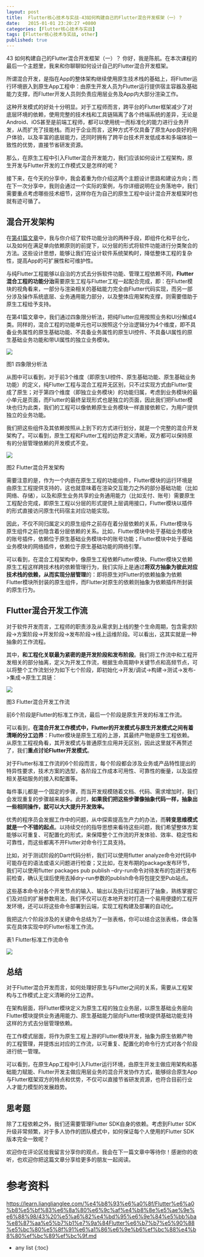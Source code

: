 ```yaml
---
layout: post
title:  Flutter核心技术与实战-43如何构建自己的Flutter混合开发框架（一）？
date:   2015-01-01 23:20:27 +0800
categories: [Flutter核心技术与实战]
tags: [Flutter核心技术与实战, other]
published: true
---
```




43 如何构建自己的Flutter混合开发框架（一）？
你好，我是陈航。在本次课程的最后一个主题里，我来和你聊聊如何设计自己的Flutter混合开发框架。

所谓混合开发，是指在App的整体架构继续使用原生技术栈的基础上，将Flutter运行环境嵌入到原生App工程中：由原生开发人员为Flutter运行提供宿主容器及基础能力支撑，而Flutter开发人员则负责应用层业务及App内大部分渲染工作。

这种开发模式的好处十分明显。对于工程师而言，跨平台的Flutter框架减少了对底层环境的依赖，使用完整的技术栈和工具链隔离了各个终端系统的差异，无论是Android、iOS甚至是前端工程师，都可以使用统一而标准化的能力进行业务开发，从而扩充了技能栈。而对于企业而言，这种方式不仅具备了原生App良好的用户体验，以及丰富的底层能力，还同时拥有了跨平台技术开发低成本和多端体验一致性的优势，直接节省研发资源。

那么，在原生工程中引入Flutter混合开发能力，我们应该如何设计工程架构，原生开发与Flutter开发的工作模式又是怎样的呢？

接下来，在今天的分享中，我会着重为你介绍这两个主题设计思路和建设方向；而在下一次分享中，我则会通过一个实际的案例，与你详细说明在业务落地中，我们需要重点考虑哪些技术细节，这样你在为自己的原生工程中设计混合开发框架时也就有迹可循了。

## 混合开发架构

在[第41篇文章](https://time.geekbang.org/column/article/144121)中，我与你介绍了软件功能分治的两种手段，即组件化和平台化，以及如何在满足单向依赖原则的前提下，以分层的形式将软件功能进行分类聚合的方法。这些设计思想，能够让我们在设计软件系统架构时，降低整体工程的复杂性，提高App的可扩展性和可维护性。

与纯Flutter工程能够以自治的方式去分拆软件功能、管理工程依赖不同，**Flutter混合工程的功能分治**需要原生工程与Flutter工程一起配合完成，即：在Flutter模块的视角看来，一部分与渲染相关的基础能力完全由Flutter代码实现，而另一部分涉及操作系统底层、业务通用能力部分，以及整体应用架构支撑，则需要借助于原生工程给予支持。

在第41篇文章中，我们通过四象限分析法，把纯Flutter应用按照业务和UI分解成4类。同样的，混合工程的功能单元也可以按照这个分治逻辑分为4个维度，即不具备业务属性的原生基础功能、不具备业务属性的原生UI控件、不具备UI属性的原生基础业务功能和带UI属性的独立业务模块。

![](https://learn.lianglianglee.com/%e4%b8%93%e6%a0%8f/Flutter%e6%a0%b8%e5%bf%83%e6%8a%80%e6%9c%af%e4%b8%8e%e5%ae%9e%e6%88%98/assets/3f02642552f04398ae5b2347ef83c5e6.jpg)

图1 四象限分析法

从图中可以看到，对于前3个维度（即原生UI控件、原生基础功能、原生基础业务功能）的定义，纯Flutter工程与混合工程并无区别，只不过实现方式由Flutter变成了原生；对于第四个维度（即独立业务模块）的功能归属，考虑到业务模块的最小单元是页面，而Flutter的最终呈现形式也是独立的页面，因此我们把Flutter模块也归为此类，我们的工程可以像依赖原生业务模块一样直接依赖它，为用户提供独立的业务功能。

我们把这些组件及其依赖按照从上到下的方式进行划分，就是一个完整的混合开发架构了。可以看到，原生工程和Flutter工程的边界定义清晰，双方都可以保持原有的分层管理依赖的开发模式不变。

![](https://learn.lianglianglee.com/%e4%b8%93%e6%a0%8f/Flutter%e6%a0%b8%e5%bf%83%e6%8a%80%e6%9c%af%e4%b8%8e%e5%ae%9e%e6%88%98/assets/ef1746b2a85c4aee91f0e907356f83f0.jpg)

图2 Flutter混合开发架构

需要注意的是，作为一个内嵌在原生工程的功能组件，Flutter模块的运行环境是由原生工程提供支持的，这也就意味着在渲染交互能力之外的部分基础功能（比如网络、存储），以及和原生业务共享的业务通用能力（比如支付、账号）需要原生工程配合完成，即原生工程以分层的形式提供上层调用接口，Flutter模块以插件的形式直接访问原生代码宿主对应功能实现。

因此，不仅不同归属定义的原生组件之前存在着分层依赖的关系，Flutter模块与原生组件之前也隐含着分层依赖的关系。比如，Flutter模块中处于基础业务模块的账号插件，依赖位于原生基础业务模块中的账号功能；Flutter模块中处于基础业务模块的网络插件，依赖位于原生基础功能的网络引擎。

可以看到，在混合工程架构中，像原生工程依赖Flutter模块、Flutter模块又依赖原生工程这样跨技术栈的依赖管理行为，我们实际上是通过**将双方抽象为彼此对应技术栈的依赖，从而实现分层管理**的：即将原生对Flutter的依赖抽象为依赖Flutter模块所封装的原生组件，而Flutter对原生的依赖则抽象为依赖插件所封装的原生行为。

## Flutter混合开发工作流

对于软件开发而言，工程师的职责涉及从需求到上线的整个生命周期，包含需求阶段->方案阶段->开发阶段->发布阶段->线上运维阶段。可以看出，这其实就是一种抽象的工作流程。

其中，**和工程化关联最为紧密的是开发阶段和发布阶段**。我们将工作流中和工程开发相关的部分抽离，定义为开发工作流，根据生命周期中关键节点和高频节点，可以将整个工作流划分为如下七个阶段，即初始化->开发/调试->构建->测试->发布->集成->原生工具链：

![](https://learn.lianglianglee.com/%e4%b8%93%e6%a0%8f/Flutter%e6%a0%b8%e5%bf%83%e6%8a%80%e6%9c%af%e4%b8%8e%e5%ae%9e%e6%88%98/assets/32ebcf0f0f944fb78eb7c672f98a7afe.jpg)

图3 Flutter混合开发工作流

前6个阶段是Flutter的标准工作流，最后一个阶段是原生开发的标准工作流。

可以看到，**在混合开发工作模式中，Flutter的开发模式与原生开发模式之间有着清晰的分工边界**：Flutter模块是原生工程的上游，其最终产物是原生工程依赖。从原生工程视角看，其开发模式与普通原生应用并无区别，因此这里就不再赘述了，我们**重点讨论Flutter开发模式**。

对于Flutter标准工作流的6个阶段而言，每个阶段都会涉及业务或产品特性提出的特异性要求，技术方案的选型，各阶段工作成本可用性、可靠性的衡量，以及监控相关基础服务的接入和配置等。

每件事儿都是一个固定的步骤，而当开发规模随着文档、代码、需求增加时，我们会发现重复的步骤越来越多。此时，**如果我们把这些步骤像抽象代码一样，抽象出一些相同操作，就可以大大提升开发效率。**

优秀的程序员会发掘工作中的问题，从中探索提高生产力的办法，而**转变思维模式就是一个不错的起点**。以持续交付的指导思想来看待这些问题，我们希望整体方案能够以可重复、可配置化的形式，来保障整个工作流的开发体验、效率、稳定性和可靠性，而这些都离不开Flutter对命令行工具支持。

比如，对于测试阶段的Dart代码分析，我们可以使用flutter analyze命令对代码中可能存在的语法或语义问题进行检查；又比如，在发布期的package发布环节，我们可以使用flutter packages pub publish –dry-run命令对待发布的包进行发布前检查，确认无误后使用去掉dry-run参数的publish命令将包提交至Pub站点。

这些基本命令对各个开发节点的输入、输出以及执行过程进行了抽象，熟练掌握它们及对应的扩展参数用法，我们不仅可以在本地开发时打造一个易用便捷的工程开发环境，还可以将这些命令部署到云端，实现工程构建及部署的自动化。

我把这六个阶段涉及的关键命令总结为了一张表格，你可以结合这张表格，体会落实在具体实现中的Flutter标准工作流。

表1 Flutter标准工作流命令

![](https://learn.lianglianglee.com/%e4%b8%93%e6%a0%8f/Flutter%e6%a0%b8%e5%bf%83%e6%8a%80%e6%9c%af%e4%b8%8e%e5%ae%9e%e6%88%98/assets/0bdc4d0a780b45ff9bcef8ed2b44d80e.jpg)

## 总结

对于Flutter混合开发而言，如何处理好原生与Flutter之间的关系，需要从工程架构与工作模式上定义清晰的分工边界。

在架构层面，将Flutter模块定义为原生工程的独立业务层，以原生基础业务层向Flutter模块提供业务通用能力、原生基础能力层向Flutter模块提供基础功能支持这样的方式去分层管理依赖。

在工作模式层面，将作为原生工程上游的Flutter模块开发，抽象为原生依赖产物的工程管理，并提炼出对应的工作流，以可重复、配置化的命令行方式对各个阶段进行统一管理。

可以看到，在原生App工程中引入Flutter运行环境，由原生开发主做应用架构和基础能力赋能、Flutter开发主做应用层业务的混合开发协作方式，能够综合原生App与Flutter框架双方的特点和优势，不仅可以直接节省研发资源，也符合目前行业人才能力模型的发展趋势。

## 思考题

除了工程依赖之外，我们还需要管理Flutter SDK自身的依赖。考虑到Flutter SDK升级非常频繁，对于多人协作的团队模式中，如何保证每个人使用的Flutter SDK版本完全一致呢？

欢迎你在评论区给我留言分享你的观点，我会在下一篇文章中等待你！感谢你的收听，也欢迎你把这篇文章分享给更多的朋友一起阅读。




# 参考资料

https://learn.lianglianglee.com/%e4%b8%93%e6%a0%8f/Flutter%e6%a0%b8%e5%bf%83%e6%8a%80%e6%9c%af%e4%b8%8e%e5%ae%9e%e6%88%98/43%20%e5%a6%82%e4%bd%95%e6%9e%84%e5%bb%ba%e8%87%aa%e5%b7%b1%e7%9a%84Flutter%e6%b7%b7%e5%90%88%e5%bc%80%e5%8f%91%e6%a1%86%e6%9e%b6%ef%bc%88%e4%b8%80%ef%bc%89%ef%bc%9f.md

* any list
{:toc}
